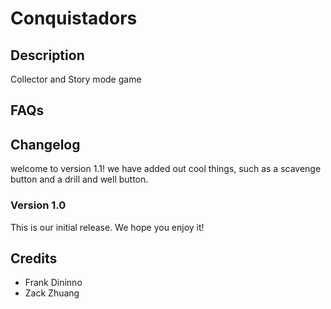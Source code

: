 # Conquistadors

## Description
Collector and Story mode game


## FAQs
<!--
### Insert question here?
Insert answer here.

### Insert question here?
Insert answer here.
-->
## Changelog
welcome to version 1.1! we have added out cool things, such as a scavenge button and a drill and well button.
<!--
### Version 1.1

#### Bug fixes
 * Fixed thing
 * Fixed other thing

#### Changes
 * Added thing
 * Removed thing
 * Added a group of related things:
   * one
   * two
   * three
   * four
 * If you want to be fancy, you can use a...
   * + to indicate something added and a...
   * - to indicate something removed, just be careful with your markdown syntax!
-->
### Version 1.0
This is our initial release. We hope you enjoy it!

## Credits
* Frank Dininno
* Zack Zhuang
